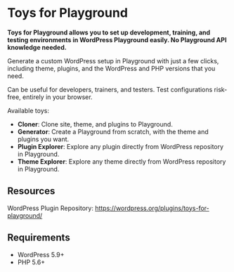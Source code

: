 # Toys for Playground

**Toys for Playground allows you to set up development, training, and testing environments in WordPress Playground easily. No Playground API knowledge needed.**

Generate a custom WordPress setup in Playground with just a few clicks, including theme, plugins, and the WordPress and PHP versions that you need.

Can be useful for developers, trainers, and testers. Test configurations risk-free, entirely in your browser.

Available toys:

- **Cloner**: Clone site, theme, and plugins to Playground.
- **Generator**: Create a Playground from scratch, with the theme and plugins you want.
- **Plugin Explorer**: Explore any plugin directly from WordPress repository in Playground.
- **Theme Explorer**: Explore any theme directly from WordPress repository in Playground.

## Resources
WordPress Plugin Repository: https://wordpress.org/plugins/toys-for-playground/

## Requirements

- WordPress 5.9+
- PHP 5.6+
  
